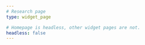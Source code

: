 ```yaml
---
# Research page
type: widget_page

# Homepage is headless, other widget pages are not.
headless: false
---
```

